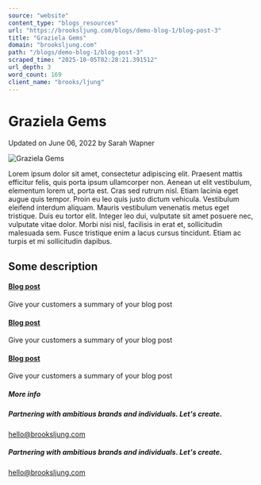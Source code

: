 ```yaml
---
source: "website"
content_type: "blogs_resources"
url: "https://brooksljung.com/blogs/demo-blog-1/blog-post-3"
title: "Graziela Gems"
domain: "brooksljung.com"
path: "/blogs/demo-blog-1/blog-post-3"
scraped_time: "2025-10-05T02:28:21.391512"
url_depth: 3
word_count: 169
client_name: "brooks/ljung"
---
```


# Graziela Gems

Updated on  June 06, 2022 by Sarah Wapner

![Graziela Gems](//brooksljung.com/cdn/shop/articles/Screenshot_2022-06-03_124519.jpg?v=1654285940&width=2200)

Lorem ipsum dolor sit amet, consectetur adipiscing elit. Praesent mattis efficitur felis, quis porta ipsum ullamcorper non. Aenean ut elit vestibulum, elementum lorem ut, porta est. Cras sed rutrum nisl. Etiam lacinia eget augue quis tempor. Proin eu leo quis justo dictum vehicula. Vestibulum eleifend interdum aliquam. Mauris vestibulum venenatis metus eget tristique. Duis eu tortor elit. Integer leo dui, vulputate sit amet posuere nec, vulputate vitae dolor. Morbi nisi nisl, facilisis in erat et, sollicitudin malesuada sem. Fusce tristique enim a lacus cursus tincidunt. Etiam ac turpis et mi sollicitudin dapibus.

## Some description

#### [Blog post](javasccript:;)

Give your customers a summary of your blog post

#### [Blog post](javasccript:;)

Give your customers a summary of your blog post

#### [Blog post](javasccript:;)

Give your customers a summary of your blog post

##### More info

##### Partnering with ambitious brands and individuals. Let's create.

[hello@brooksljung.com](mailto:hello@brooksljung.com "mailto:hello@brooksljung.com")

##### Partnering with ambitious brands and individuals. Let's create.

[hello@brooksljung.com](mailto:hello@brooksljung.com "mailto:hello@brooksljung.com")